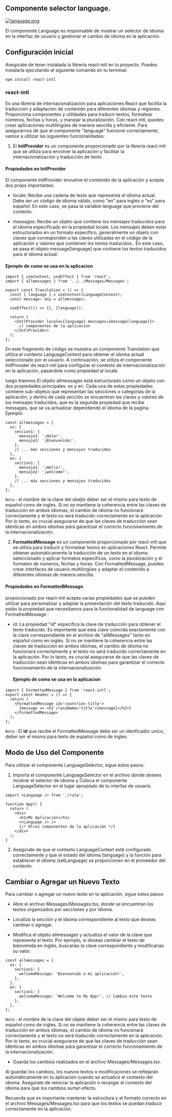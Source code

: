 ## Componente selector language.

[![language.png](https://i.postimg.cc/wTWGHjvF/language.png)](https://postimg.cc/JGkq5mjB)

El componente Language es responsable de mostrar un selector de idioma en la interfaz de usuario y gestionar el cambio de idioma en la aplicación.

## Configuración inicial

Asegúrate de tener instalada la librería react-intl en tu proyecto. Puedes instalarla ejecutando el siguiente comando en tu terminal:

```tsx
npm install react-intl

```

### react-intl

Es una librería de internacionalización para aplicaciones React que facilita la traducción y adaptación de contenido para diferentes idiomas y regiones. Proporciona componentes y utilidades para traducir textos, formatear números, fechas y horas, y manejar la pluralización. Con react-intl, puedes crear aplicaciones multilingües de manera sencilla y eficiente. Para asegurarnos de que el componente "language" funcione correctamente, vamos a utilizar las siguientes funcionalidades:

1. El **IntlProvider** es un componente proporcionado por la librería react-intl que se utiliza para envolver la aplicación y facilitar la internacionalización y traducción de texto.

#### Propiedades en IntlProvider

El componente IntlProvider envuelve el contenido de la aplicación y acepta dos props importantes:

- locale: Recibe una cadena de texto que representa el idioma actual. Debe ser un código de idioma válido, como "en" para inglés o "es" para español. En este caso, se pasa la variable language que proviene del contexto.

- messages: Recibe un objeto que contiene los mensajes traducidos para el idioma especificado en la propiedad locale. Los mensajes deben estar estructurados en un formato específico, generalmente un objeto con claves que corresponden a las claves utilizadas en el código de la aplicación y valores que contienen los textos traducidos.. En este caso, se pasa el objeto message[language] que contiene los textos traducidos para el idioma actual.

#### Ejemplo de como se usa en la aplicacion

```tsx
import { useContext, useEffect } from 'react';
import { allmessages } from '../../Messages/Messages';

export const Translation = () => {
  const { language } = useContext(LanguageContext);
  const message: any = allmessages;

  useEffect(() => {}, [language]);

  return (
    <IntlProvider locale={language} messages={message[language]}>
      // componentes de la aplicacion
    </IntlProvider>
  );
};
```

En este fragmento de código se muestra un componente Translation que utiliza el contexto LanguageContext para obtener el idioma actual seleccionado por el usuario. A continuación, se utiliza el componente IntlProvider de react-intl para configurar el contexto de internacionalización en la aplicación, pasándole como propiedad al locale.

luego traemos El objeto allmessages está estructurado como un objeto con dos propiedades principales: es y en. Cada una de estas propiedades contiene sub-objetos que representan las secciones o categorías de la aplicación, y dentro de cada sección se encuentran las claves y valores de los mensajes traducidos, que es la segunda propiedad que recibe messages, que se va actualizar dependiendo el idioma de la pagina. Ejemplo:

```tsx
const allmessages = {
  es: {
    seccion1: {
      mensaje1: '¡Hola!',
      mensaje2: '¡Bienvenido!',
    },
    // ... más secciones y mensajes traducidos
  },
  en: {
    section1: {
      mensaje1: '¡Hello!',
      mensaje2: '¡welcome!',
    },
    // ... más secciones y mensajes traducidos
  },
};
```

`Nota` : el nombre de la clave del obejto deber ser el mismo para texto de español como de ingles. Si no se mantiene la coherencia entre las claves de traducción en ambos idiomas, el cambio de idioma no funcionará correctamente y el texto no será traducido correctamente en la aplicación. Por lo tanto, es crucial asegurarse de que las claves de traducción sean idénticas en ambos idiomas para garantizar el correcto funcionamiento de la internacionalización.

2.  **FormattedMessage** es un componente proporcionado por react-intl que se utiliza para traducir y formatear textos en aplicaciones React. Permite obtener automáticamente la traducción de un texto en el idioma seleccionado y aplicar formatos específicos, como la pluralización y el formateo de números, fechas y horas. Con FormattedMessage, puedes crear interfaces de usuario multilingües y adaptar el contenido a diferentes idiomas de manera sencilla.

#### Propiedades en FormattedMessage.

proporcionado por react-intl acepta varias propiedades que se pueden utilizar para personalizar y adaptar la presentación del texto traducido. Aquí están la propiedad que necesitamos para la funcionalidad de language con FormattedMessage :

- id: La propiedad "id" especifica la clave de traducción para obtener el texto traducido. Es importante que esta clave coincida exactamente con la clave correspondiente en el archivo de "allMessages" tanto en español como en inglés. Si no se mantiene la coherencia entre las claves de traducción en ambos idiomas, el cambio de idioma no funcionará correctamente y el texto no será traducido correctamente en la aplicación. Por lo tanto, es crucial asegurarse de que las claves de traducción sean idénticas en ambos idiomas para garantizar el correcto funcionamiento de la internacionalización.

  #### Ejemplo de como se usa en la aplicacion

```tsx
import { FormattedMessage } from 'react-intl';
export const Header = () => {
  return (
    <FormattedMessage id='countries-title'>
      {message => <h2 className='title'>{message}</h2>}
    </FormattedMessage>
  );
};
```

`Nota` : El **id** que recibe el FormattedMessage debe ser un idenficador unico, deber ser el mismo para texto de español como de ingles.

## Modo de Uso del Componente

Para utilizar el componente LanguageSelector, sigue estos pasos:

1. Importa el componente LanguageSelector en el archivo donde desees mostrar el selector de idioma y Coloca el componente LanguageSelector en el lugar apropiado de tu interfaz de usuario.

```tsx
import <Language /> from './ruta';

function App() {
  return (
    <div>
      <h1>Mi Aplicación</h1>
      <<Language /> />
      {/* Otros componentes de la aplicación */}
    </div>
  );
}
```

2. Asegúrate de que el contexto LanguageContext esté configurado correctamente y que el estado del idioma (language) y la función para establecer el idioma (setLanguage) se proporcionen en el proveedor del contexto.

## Cambiar o Agregar un Nuevo Texto

Para cambiar o agregar un nuevo texto en tu aplicación, sigue estos pasos:

- Abre el archivo Messages/Messages.tsx, donde se encuentran los textos organizados por secciones y por idioma.

- Localiza la sección y el idioma correspondiente al texto que deseas cambiar o agregar.

- Modifica el objeto allmessages y actualiza el valor de la clave que representa el texto. Por ejemplo, si deseas cambiar el texto de bienvenida en inglés, buscarías la clave correspondiente y modificarías su valor.

```tsx
const allmessages = {
  es: {
    section1: {
      welcomeMessage: 'Bienvenido a mi aplicación!',
    },
  },
  en: {
    section1: {
      welcomeMessage: 'Welcome to My App!', // Cambia este texto
    },
  },
};
```

`Nota` : el nombre de la clave del objeto deber ser el mismo para texto de español como de ingles. Si no se mantiene la coherencia entre las claves de traducción en ambos idiomas, el cambio de idioma no funcionará correctamente y el texto no será traducido correctamente en la aplicación. Por lo tanto, es crucial asegurarse de que las claves de traducción sean idénticas en ambos idiomas para garantizar el correcto funcionamiento de la internacionalización.

- Guarda los cambios realizados en el archivo Messages/Messages.tsx.

Al guardar los cambios, los nuevos textos o modificaciones se reflejarán automáticamente en tu aplicación cuando se actualice el contexto del idioma. Asegúrate de reiniciar la aplicación o recargar el contexto del idioma para que los cambios surtan efecto.

Recuerda que es importante mantener la estructura y el formato correcto en el archivo Messages/Messages.tsx para que los textos se puedan traducir correctamente en la aplicación.
